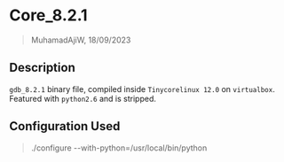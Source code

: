 # Core_8.2.1
> MuhamadAjiW, 18/09/2023

## Description
`gdb_8.2.1` binary file, compiled inside `Tinycorelinux 12.0` on `virtualbox`. Featured with `python2.6` and is stripped.

## Configuration Used
> ./configure --with-python=/usr/local/bin/python
